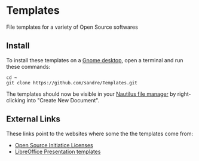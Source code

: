 Templates
=========

File templates for a variety of Open Source softwares


Install
-------

To install these templates on a [Gnome desktop](http://www.gnome.org/), open a terminal and run these commands:

	cd ~
	git clone https://github.com/sandre/Templates.git

The templates should now be visible in your [Nautilus file manager](https://en.wikipedia.org/wiki/Nautilus_%28file_manager%29) by right-clicking into "Create New Document".


External Links
--------------

These links point to the websites where some the the templates come from:

- [Open Source Initiatice Licenses](http://opensource.org/licenses/alphabetical)
- [LibreOffice Presentation templates](http://templates.libreoffice.org/template-center?getCategories=Presentation&getCompatibility=any&sort_on=positive_ratings&path=%2FLibreOffice-Templates%2Ftemplate-center&portal_type=PSCProject&SearchableText=)



